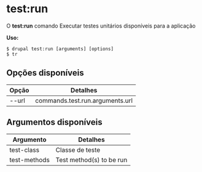 # test:run
O **test:run** comando Executar testes unitários disponíveis para a aplicação

**Uso:**
```
$ drupal test:run [arguments] [options] 
$ tr  
```

## Opções disponíveis
Opção | Detalhes
-------|-------------
--url | commands.test.run.arguments.url

## Argumentos disponíveis
Argumento | Detalhes
---------|-------------
test-class | Classe de teste
test-methods | Test method(s) to be run
